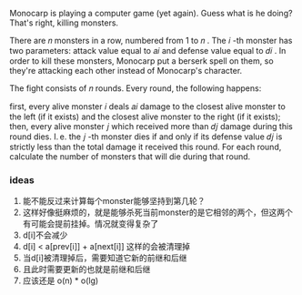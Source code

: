 Monocarp is playing a computer game (yet again). Guess what is he doing? That's right, killing monsters.

There are 𝑛
 monsters in a row, numbered from 1
 to 𝑛
. The 𝑖
-th monster has two parameters: attack value equal to 𝑎𝑖
 and defense value equal to 𝑑𝑖
. In order to kill these monsters, Monocarp put a berserk spell on them, so they're attacking each other instead of Monocarp's character.

The fight consists of 𝑛
 rounds. Every round, the following happens:

first, every alive monster 𝑖
 deals 𝑎𝑖
 damage to the closest alive monster to the left (if it exists) and the closest alive monster to the right (if it exists);
then, every alive monster 𝑗
 which received more than 𝑑𝑗
 damage during this round dies. I. e. the 𝑗
-th monster dies if and only if its defense value 𝑑𝑗
 is strictly less than the total damage it received this round.
For each round, calculate the number of monsters that will die during that round.


### ideas
1. 能不能反过来计算每个monster能够坚持到第几轮？
2. 这样好像挺麻烦的，就是能够杀死当前monster的是它相邻的两个，但这两个有可能会提前挂掉。情况就变得复杂了
3. d[i]不会减少
4. d[i] < a[prev[i]] + a[next[i]] 这样的会被清理掉
5. 当d[i]被清理掉后，需要知道它新的前继和后继
6. 且此时需要更新的也就是前继和后继
7. 应该还是 o(n) * o(lg)